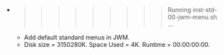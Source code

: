 * >>>>>>>>> Running inst-std-00-jwm-menu.sh ...
  * Add default standard menus in JWM.
  * Disk size = 3150280K. Space Used = 4K. Runtime = 00:00:00:00.
